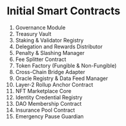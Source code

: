 # Initial Smart Contracts

1. Governance Module
2. Treasury Vault
3. Staking & Validator Registry
4. Delegation and Rewards Distributor
5. Penalty & Slashing Manager
6. Fee Splitter Contract
7. Token Factory (Fungible & Non-Fungible)
8. Cross-Chain Bridge Adapter
9. Oracle Registry & Data Feed Manager
10. Layer-2 Rollup Anchor Contract
11. NFT Marketplace Core
12. Identity Credential Registry
13. DAO Membership Contract
14. Insurance Pool Contract
15. Emergency Pause Guardian
